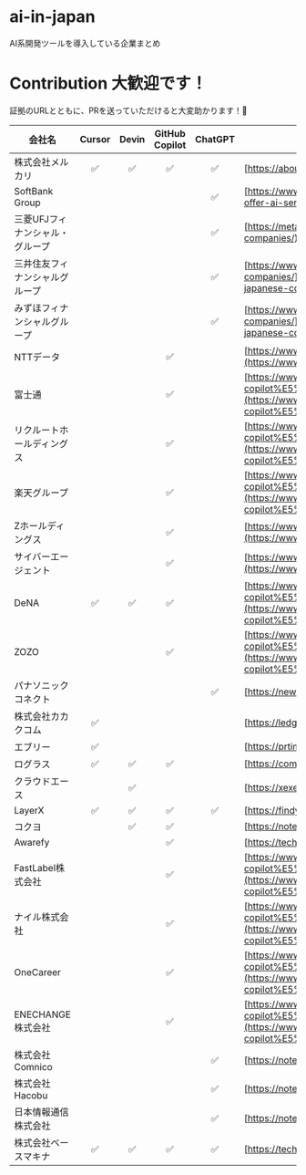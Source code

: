 # ai-in-japan

AI系開発ツールを導入している企業まとめ

# Contribution 大歓迎です！

証拠のURLとともに、PRを送っていただけると大変助かります！🙌


| 会社名               | Cursor | Devin | GitHub Copilot | ChatGPT | URL                                                                                                                                                                                                                                                                                                                                                                          |
| ----------------- | :----: | :---: | :------------: | :-----: | ---------------------------------------------------------------------------------------------------------------------------------------------------------------------------------------------------------------------------------------------------------------------------------------------------------------------------------------------------------------------------- |
| 株式会社メルカリ          |    ✅   |   ✅   |        ✅       |    ✅    | [https://about.mercari.com/press/news/articles/20230724\_chatgpt/](https://about.mercari.com/press/news/articles/20230724_chatgpt/)                                                                                                                                                                                                                                          |
| SoftBank Group    |        |       |                |    ✅    | [https://www.wsj.com/tech/softbank-openai-to-offer-ai-services-in-japan-a7c86e9a](https://www.wsj.com/tech/softbank-openai-to-offer-ai-services-in-japan-a7c86e9a)                                                                                                                                                                                                           |
| 三菱UFJフィナンシャル・グループ |        |       |                |    ✅    | [https://metaversesouken.com/ai/generative\_ai/japanese-companies/](https://metaversesouken.com/ai/generative_ai/japanese-companies/)                                                                                                                                                                                                                                        |
| 三井住友フィナンシャルグループ   |        |       |                |    ✅    | [https://www.goatman.co.jp/media/chatgpt%E5%B0%8E%E5%85%A5%E4%BA%8B%E4%BE%8B/chatgpt-usecases-japanese-companies/](https://www.goatman.co.jp/media/chatgpt%E5%B0%8E%E5%85%A5%E4%BA%8B%E4%BE%8B/chatgpt-usecases-japanese-companies/)                                                                                                                                         |
| みずほフィナンシャルグループ    |        |       |                |    ✅    | [https://www.goatman.co.jp/media/chatgpt%E5%B0%8E%E5%85%A5%E4%BA%8B%E4%BE%8B/chatgpt-usecases-japanese-companies/](https://www.goatman.co.jp/media/chatgpt%E5%B0%8E%E5%85%A5%E4%BA%8B%E4%BE%8B/chatgpt-usecases-japanese-companies/)                                                                                                                                         |
| NTTデータ            |        |       |        ✅       |         | [https://www.nikkei.com/article/DGXZQOUB1108S0R10C24A6000000/](https://www.nikkei.com/article/DGXZQOUB1108S0R10C24A6000000/)                                                                                                                                                                                                                                                 |
| 富士通               |        |       |        ✅       |         | [https://www.genspark.ai/spark/%E6%97%A5%E6%9C%AC%E3%81%AE%E4%BC%81%E6%A5%AD%E3%81%A7%E3%81%AEgithub-copilot%E5%B0%8E%E5%85%A5%E7%8A%B6%E6%B3%81/7172068a-9f29-4c0e-ade7-d35474b93724](https://www.genspark.ai/spark/%E6%97%A5%E6%9C%AC%E3%81%AE%E4%BC%81%E6%A5%AD%E3%81%A7%E3%81%AEgithub-copilot%E5%B0%8E%E5%85%A5%E7%8A%B6%E6%B3%81/7172068a-9f29-4c0e-ade7-d35474b93724) |
| リクルートホールディングス     |        |       |        ✅       |         | [https://www.genspark.ai/spark/%E6%97%A5%E6%9C%AC%E3%81%AE%E4%BC%81%E6%A5%AD%E3%81%A7%E3%81%AEgithub-copilot%E5%B0%8E%E5%85%A5%E7%8A%B6%E6%B3%81/7172068a-9f29-4c0e-ade7-d35474b93724](https://www.genspark.ai/spark/%E6%97%A5%E6%9C%AC%E3%81%AE%E4%BC%81%E6%A5%AD%E3%81%A7%E3%81%AEgithub-copilot%E5%B0%8E%E5%85%A5%E7%8A%B6%E6%B3%81/7172068a-9f29-4c0e-ade7-d35474b93724) |
| 楽天グループ            |        |       |        ✅       |         | [https://www.genspark.ai/spark/%E6%97%A5%E6%9C%AC%E3%81%AE%E4%BC%81%E6%A5%AD%E3%81%A7%E3%81%AEgithub-copilot%E5%B0%8E%E5%85%A5%E7%8A%B6%E6%B3%81/7172068a-9f29-4c0e-ade7-d35474b93724](https://www.genspark.ai/spark/%E6%97%A5%E6%9C%AC%E3%81%AE%E4%BC%81%E6%A5%AD%E3%81%A7%E3%81%AEgithub-copilot%E5%B0%8E%E5%85%A5%E7%8A%B6%E6%B3%81/7172068a-9f29-4c0e-ade7-d35474b93724) |
| Zホールディングス         |        |       |        ✅       |         | [https://www.nikkei.com/article/DGXZQOUB1108S0R10C24A6000000/](https://www.nikkei.com/article/DGXZQOUB1108S0R10C24A6000000/)                                                                                                                                                                                                                                                 |
| サイバーエージェント        |        |       |        ✅       |         | [https://www.nikkei.com/article/DGXZQOUB1108S0R10C24A6000000/](https://www.nikkei.com/article/DGXZQOUB1108S0R10C24A6000000/)                                                                                                                                                                                                                                                 |
| DeNA              |   ✅     |   ✅    |        ✅       |         | [https://www.genspark.ai/spark/%E6%97%A5%E6%9C%AC%E3%81%AE%E4%BC%81%E6%A5%AD%E3%81%A7%E3%81%AEgithub-copilot%E5%B0%8E%E5%85%A5%E7%8A%B6%E6%B3%81/7172068a-9f29-4c0e-ade7-d35474b93724](https://www.genspark.ai/spark/%E6%97%A5%E6%9C%AC%E3%81%AE%E4%BC%81%E6%A5%AD%E3%81%A7%E3%81%AEgithub-copilot%E5%B0%8E%E5%85%A5%E7%8A%B6%E6%B3%81/7172068a-9f29-4c0e-ade7-d35474b93724) |
| ZOZO              |        |       |        ✅       |         | [https://www.genspark.ai/spark/%E6%97%A5%E6%9C%AC%E3%81%AE%E4%BC%81%E6%A5%AD%E3%81%A7%E3%81%AEgithub-copilot%E5%B0%8E%E5%85%A5%E7%8A%B6%E6%B3%81/7172068a-9f29-4c0e-ade7-d35474b93724](https://www.genspark.ai/spark/%E6%97%A5%E6%9C%AC%E3%81%AE%E4%BC%81%E6%A5%AD%E3%81%A7%E3%81%AEgithub-copilot%E5%B0%8E%E5%85%A5%E7%8A%B6%E6%B3%81/7172068a-9f29-4c0e-ade7-d35474b93724) |
| パナソニック コネクト       |        |       |                |    ✅    | [https://news.panasonic.com/jp/press/jn240625-1](https://news.panasonic.com/jp/press/jn240625-1)                                                                                                                                                                                                                                                                             |
| 株式会社カカクコム         |    ✅   |       |                |         | [https://ledge.ai/articles/kakaku\_cursor\_ai\_engineering](https://ledge.ai/articles/kakaku_cursor_ai_engineering)                                                                                                                                                                                                                                                          |
| エブリー              |    ✅   |       |                |         | [https://prtimes.jp/main/html/rd/p/000000403.000018729.html](https://prtimes.jp/main/html/rd/p/000000403.000018729.html)                                                                                                                                                                                                                                                     |
| ログラス              |    ✅   |   ✅    |        ✅        |         | [https://comemo.nikkei.com/n/n26dc284dcd5a](https://comemo.nikkei.com/n/n26dc284dcd5a)                                                                                                                                                                                                                                                                                       |
| クラウドエース           |        |   ✅   |                |         | [https://xexeq.jp/blogs/media/topics45747](https://xexeq.jp/blogs/media/topics45747)                                                                                                                                                                                                                                                                                         |
| LayerX            |    ✅    |   ✅   |        ✅        |    ✅     | [https://findy-tools.media/articles/5191](https://findy-tools.media/articles/5191)                                                                                                                                                                                                                                                                                           |
| コクヨ               |        |   ✅   |        ✅       |         | [https://note.com/kokuyo\_engineer/n/n572ae5db0bc7](https://note.com/kokuyo_engineer/n/n572ae5db0bc7)                                                                                                                                                                                                                                                                        |
| Awarefy           |        |       |        ✅       |         | [https://tech.nikkei.com/atcl/nxt/column/18/00001/](https://tech.nikkei.com/atcl/nxt/column/18/00001/)                                                                                                                                                                                                                                                                       |
| FastLabel株式会社     |        |       |        ✅       |         | [https://www.genspark.ai/spark/%E6%97%A5%E6%9C%AC%E3%81%AE%E4%BC%81%E6%A5%AD%E3%81%A7%E3%81%AEgithub-copilot%E5%B0%8E%E5%85%A5%E7%8A%B6%E6%B3%81/7172068a-9f29-4c0e-ade7-d35474b93724](https://www.genspark.ai/spark/%E6%97%A5%E6%9C%AC%E3%81%AE%E4%BC%81%E6%A5%AD%E3%81%A7%E3%81%AEgithub-copilot%E5%B0%8E%E5%85%A5%E7%8A%B6%E6%B3%81/7172068a-9f29-4c0e-ade7-d35474b93724) |
| ナイル株式会社           |        |       |        ✅       |         | [https://www.genspark.ai/spark/%E6%97%A5%E6%9C%AC%E3%81%AE%E4%BC%81%E6%A5%AD%E3%81%A7%E3%81%AEgithub-copilot%E5%B0%8E%E5%85%A5%E7%8A%B6%E6%B3%81/7172068a-9f29-4c0e-ade7-d35474b93724](https://www.genspark.ai/spark/%E6%97%A5%E6%9C%AC%E3%81%AE%E4%BC%81%E6%A5%AD%E3%81%A7%E3%81%AEgithub-copilot%E5%B0%8E%E5%85%A5%E7%8A%B6%E6%B3%81/7172068a-9f29-4c0e-ade7-d35474b93724) |
| OneCareer         |        |       |        ✅       |         | [https://www.genspark.ai/spark/%E6%97%A5%E6%9C%AC%E3%81%AE%E4%BC%81%E6%A5%AD%E3%81%A7%E3%81%AEgithub-copilot%E5%B0%8E%E5%85%A5%E7%8A%B6%E6%B3%81/7172068a-9f29-4c0e-ade7-d35474b93724](https://www.genspark.ai/spark/%E6%97%A5%E6%9C%AC%E3%81%AE%E4%BC%81%E6%A5%AD%E3%81%A7%E3%81%AEgithub-copilot%E5%B0%8E%E5%85%A5%E7%8A%B6%E6%B3%81/7172068a-9f29-4c0e-ade7-d35474b93724) |
| ENECHANGE株式会社     |        |       |        ✅       |         | [https://www.genspark.ai/spark/%E6%97%A5%E6%9C%AC%E3%81%AE%E4%BC%81%E6%A5%AD%E3%81%A7%E3%81%AEgithub-copilot%E5%B0%8E%E5%85%A5%E7%8A%B6%E6%B3%81/7172068a-9f29-4c0e-ade7-d35474b93724](https://www.genspark.ai/spark/%E6%97%A5%E6%9C%AC%E3%81%AE%E4%BC%81%E6%A5%AD%E3%81%A7%E3%81%AEgithub-copilot%E5%B0%8E%E5%85%A5%E7%8A%B6%E6%B3%81/7172068a-9f29-4c0e-ade7-d35474b93724) |
| 株式会社Comnico       |        |       |                |    ✅    | [https://note.com/weel\_media/n/n9cb45a56199e](https://note.com/weel_media/n/n9cb45a56199e)                                                                                                                                                                                                                                                                                  |
| 株式会社Hacobu        |        |       |                |    ✅    | [https://note.com/weel\_media/n/n9cb45a56199e](https://note.com/weel_media/n/n9cb45a56199e)                                                                                                                                                                                                                                                                                  |
| 日本情報通信株式会社        |        |       |                |    ✅    | [https://note.com/weel\_media/n/n9cb45a56199e](https://note.com/weel_media/n/n9cb45a56199e)                                                                                                                                                                                                                                                                                  |
| 株式会社ベースマキナ          |    ✅   |   ✅   |        ✅       |    ✅    | [https://tech.basemachina.jp/entry/prototyping-with-ai-agent](https://tech.basemachina.jp/entry/prototyping-with-ai-agent)                                                                                                                                                                                                                                          |
                                                        
